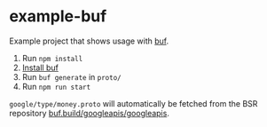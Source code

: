 example-buf
===========

Example project that shows usage with [buf](https://buf.build/).

1. Run `npm install`
2. [Install buf](https://docs.buf.build/installation)
3. Run `buf generate` in `proto/`
4. Run `npm run start`

`google/type/money.proto` will automatically be fetched from the 
BSR repository [buf.build/googleapis/googleapis](https://buf.build/googleapis/googleapis).
